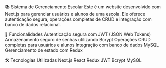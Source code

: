 📚 Sistema de Gerenciamento Escolar
Este é um website desenvolvido com Next.js para gerenciar usuários e alunos de uma escola. Ele oferece autenticação segura, operações completas de CRUD e integração com banco de dados relacional.

🚀 Funcionalidades
Autenticação segura com JWT (JSON Web Tokens)
Armazenamento seguro de senhas utilizando Bcrypt
Operações CRUD completas para usuários e alunos
Integração com banco de dados MySQL
Gerenciamento de estado com Redux

🛠️ Tecnologias Utilizadas
Next.js
React
Redux
JWT
Bcrypt
MySQL